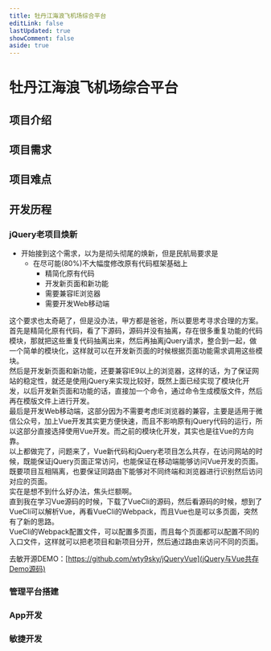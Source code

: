 ```yaml
---
title: 牡丹江海浪飞机场综合平台
editLink: false
lastUpdated: true
showComment: false
aside: true
---
```


# 牡丹江海浪飞机场综合平台

## 项目介绍


## 项目需求


## 项目难点


## 开发历程

### jQuery老项目焕新
- 开始接到这个需求，以为是彻头彻尾的焕新，但是民航局要求是
    - 在尽可能(80%)不大幅度修改原有代码框架基础上
        - 精简化原有代码
        - 开发新页面和新功能
        - 需要兼容IE浏览器
        - 需要开发Web移动端

这个要求也太奇葩了，但是没办法，甲方都是爸爸，所以要思考寻求合理的方案。<br>
首先是精简化原有代码，看了下源码，源码并没有抽离，存在很多重复功能的代码模块，那就把这些重复代码抽离出来，然后再抽离jQuery请求，整合到一起，做一个简单的模块化，这样就可以在开发新页面的时候根据页面功能需求调用这些模块。<br>
然后是开发新页面和新功能，还要兼容IE9以上的浏览器，这样的话，为了保证网站的稳定性，就还是使用jQuery来实现比较好，既然上面已经实现了模块化开发，以后开发新页面和功能的话，直接加一个命令，通过命令生成模版文件，然后再在模版文件上进行开发。<br>
最后是开发Web移动端，这部分因为不需要考虑IE浏览器的兼容，主要是适用于微信公众号，加上Vue开发其实更方便快速，而且不影响原有jQuery代码的运行，所以这部分直接选择使用Vue开发。而之前的模块化开发，其实也是往Vue的方向靠。<br>
以上都做完了，问题来了，Vue新代码和jQuery老项目怎么共存，在访问网站的时候，既能保证jQuery页面正常访问，也能保证在移动端能够访问Vue开发的页面。
既要项目互相隔离，也要保证同路由下能够对不同终端和浏览器进行识别然后访问对应的页面。<br>
实在是想不到什么好办法，焦头烂额啊。<br>
直到我在学习Vue源码的时候，下载了VueCli的源码，然后看源码的时候，想到了VueCli可以解析Vue，再看VueCli的Webpack，而且Vue也是可以多页面，突然有了新的思路。<br>
VueCli的Webpack配置文件，可以配置多页面，而且每个页面都可以配置不同的入口文件，这样就可以把老项目和新项目分开，然后通过路由来访问不同的页面。<br>





去敏开源DEMO：[https://github.com/wty9sky/jQueryVue](jQuery与Vue共存Demo源码)


### 管理平台搭建

### App开发

### 敏捷开发



